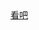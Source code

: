 <html>
  <head>
    <meta charset="utf-8">
  <head/>
  <body>
    <a href="https://github.com/ikun-lychee/ikun-lychee/blob/%E5%BD%93%E4%BD%A0%E6%8A%8A.md%E5%86%99%E6%88%90%E4%BA%86HTML/%E6%84%8F%E5%A4%96%E7%9A%84%E7%BB%93%E6%9E%9C.md?plain=1">看吧<a/>
  <body/>
<html/>
